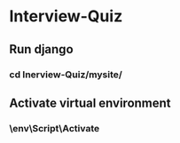 # Interview-Quiz

## Run django
### cd Inerview-Quiz/mysite/
## Activate virtual environment
### \env\Script\Activate
